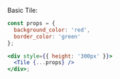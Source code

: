 Basic Tile:

```jsx
const props = {
  background_color: 'red',
  border_color: 'green'
};

<div style={{ height: '300px' }}>
  <Tile {...props} />
</div>;
```
